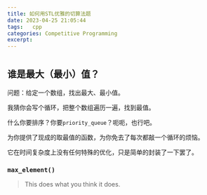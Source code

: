 ```yaml
---
title: 如何用STL优雅的切算法题
date: 2023-04-25 21:05:44
tags:	cpp
categories:	Competitive Programming
excerpt: 
---
```


#  <algorithm>

## 谁是最大（最小）值？

问题：给定一个数组，找出最大、最小值。

我猜你会写个循环，把整个数组遍历一遍，找到最值。

什么你要排序？你要`priority_queue`？呃呃，也行吧。

<algorithm>为你提供了现成的取最值的函数，为你免去了每次都敲一个循环的烦恼。

它在时间复杂度上没有任何特殊的优化，只是简单的封装了一下罢了。

### `max_element()`

> This does what you think it does.